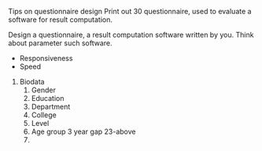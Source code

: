 Tips on questionnaire design
Print out 30 questionnaire, used to evaluate a software for result computation. 

Design a questionnaire, a result computation software written by you. Think about parameter such software. 
- Responsiveness
- Speed

1. Biodata
	1. Gender
	2. Education
	3. Department
	4. College
	5. Level
	6. Age group 3 year gap 23-above
	7. 
